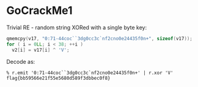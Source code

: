 # GoCrackMe1

Trivial RE - random string XORed with a single byte key:

```c
qmemcpy(v17, "0:71-44coc``3dg0cc3c`nf2cno0e24435f0n+", sizeof(v17));
for ( i = 0LL; i < 38; ++i )
  v2[i] = v17[i] ^ 'V';
```

Decode as:

```shell
% r.emit '0:71-44coc``3dg0cc3c`nf2cno0e24435f0n+' | r.xor 'V'
flag{bb59566e21f55e5680d589f3dbbec0f8}
```